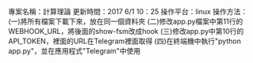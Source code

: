 專案名稱：計算理論
更新時間：2017 6/1 10：25
操作平台：linux
操作方法：
  (一)將所有檔案下載下來，放在同一個資料夾
  (二)修改app.py檔案中第11行的WEBHOOK_URL，將後面的show-fsm改成hook
  (三)修改app.py中第10行的API_TOKEN，裡面的URL在Telegram裡面取得
  (四)在終端機中執行"python app.py"，並在應用程式"Telegram"中使用
